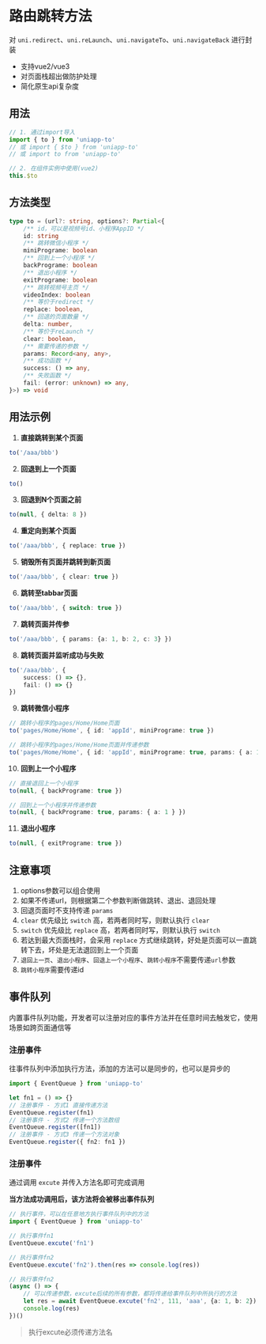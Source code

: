 # 路由跳转方法

对 `uni.redirect`、`uni.reLaunch`、`uni.navigateTo`、`uni.navigateBack` 进行封装

- 支持vue2/vue3
- 对页面栈超出做防护处理
- 简化原生api复杂度

## 用法
```ts
// 1. 通过import导入
import { to } from 'uniapp-to'
// 或 import { $to } from 'uniapp-to'
// 或 import to from 'uniapp-to'

// 2. 在组件实例中使用(vue2)
this.$to
```

## 方法类型
```ts
type to = (url?: string, options?: Partial<{
    /** id，可以是视频号id、小程序AppID */
    id: string
    /** 跳转微信小程序 */
    miniPrograme: boolean
    /** 回到上一个小程序 */
    backPrograme: boolean
    /** 退出小程序 */
    exitPrograme: boolean
    /** 跳转视频号主页 */
    videoIndex: boolean
    /** 等价于redirect */
    replace: boolean,
    /** 回退的页面数量 */
    delta: number,
    /** 等价于reLaunch */
    clear: boolean,
    /** 需要传递的参数 */
    params: Record<any, any>,
    /** 成功函数 */
    success: () => any,
    /** 失败函数 */
    fail: (error: unknown) => any,
}>) => void
```

## 用法示例

1. **直接跳转到某个页面**
```ts
to('/aaa/bbb')
```

2. **回退到上一个页面**
```ts
to()
```

3. **回退到N个页面之前**
```ts
to(null, { delta: 8 })
```

4. **重定向到某个页面**
```ts
to('/aaa/bbb', { replace: true })
```

5. **销毁所有页面并跳转到新页面**
```ts
to('/aaa/bbb', { clear: true })
```

6. **跳转至tabbar页面**
```ts
to('/aaa/bbb', { switch: true })
```

7. **跳转页面并传参**
```ts
to('/aaa/bbb', { params: {a: 1, b: 2, c: 3} })
```

8. **跳转页面并监听成功与失败**
```ts
to('/aaa/bbb', {
    success: () => {},
    fail: () => {}
})
```

9.  **跳转微信小程序**
```ts
// 跳转小程序的pages/Home/Home页面
to('pages/Home/Home', { id: 'appId', miniPrograme: true })

// 跳转小程序的pages/Home/Home页面并传递参数
to('pages/Home/Home', { id: 'appId', miniPrograme: true, params: { a: 1 } })
```

10. **回到上一个小程序**
```ts
// 直接退回上一个小程序
to(null, { backPrograme: true })

// 回到上一个小程序并传递参数
to(null, { backPrograme: true, params: { a: 1 } })
```

11. **退出小程序**
```ts
to(null, { exitPrograme: true })
```


## 注意事项

1. options参数可以组合使用
2. 如果不传递url，则根据第二个参数判断做跳转、退出、退回处理
3. 回退页面时不支持传递 `params` 
4. `clear` 优先级比 `switch` 高，若两者同时写，则默认执行 `clear`
5. `switch` 优先级比 `replace` 高，若两者同时写，则默认执行 `switch`
6. 若达到最大页面栈时，会采用 `replace` 方式继续跳转，好处是页面可以一直跳转下去，坏处是无法退回到上一个页面
7. `退回上一页`、`退出小程序`、`回退上一个小程序`、`跳转小程序`不需要传递`url`参数
8. `跳转小程序`需要传递id


## 事件队列
内置事件队列功能，开发者可以注册对应的事件方法并在任意时间去触发它，使用场景如跨页面通信等

### 注册事件
往事件队列中添加执行方法，添加的方法可以是同步的，也可以是异步的
```ts
import { EventQueue } from 'uniapp-to'

let fn1 = () => {}
// 注册事件 - 方式1 直接传递方法
EventQueue.register(fn1)
// 注册事件 - 方式2 传递一个方法数组
EventQueue.register([fn1])
// 注册事件 - 方式3 传递一个方法对象
EventQueue.register({ fn2: fn1 })
```


### 注册事件
通过调用 `excute` 并传入方法名即可完成调用

**当方法成功调用后，该方法将会被移出事件队列**

```ts
// 执行事件，可以在任意地方执行事件队列中的方法
import { EventQueue } from 'uniapp-to'

// 执行事件fn1
EventQueue.excute('fn1')

// 执行事件fn2
EventQueue.excute('fn2').then(res => console.log(res))

// 执行事件fn2
(async () => {
    // 可以传递参数，excute后续的所有参数，都将传递给事件队列中所执行的方法
    let res = await EventQueue.excute('fn2', 111, 'aaa', {a: 1, b: 2})
    console.log(res)
})()
```
> 执行excute必须传递方法名